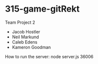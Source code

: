 # 315-game-gitRekt
Team Project 2
* Jacob Hostler
* Neil Markund
* Caleb Edens
* Kameron Goodman

How to run the server: 
node server.js 36006
